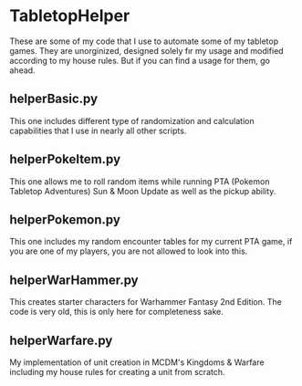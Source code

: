 # TabletopHelper
These are some of my code that I use to automate some of my tabletop games. They are unorginized, designed solely fır my usage and modified according to my house rules. But if you can find a usage for them, go ahead.
## helperBasic.py
This one includes different type of randomization and calculation capabilities that I use in nearly all other scripts.
## helperPokeItem.py
This one allows me to roll random items while running PTA (Pokemon Tabletop Adventures) Sun & Moon Update as well as the pickup ability.
## helperPokemon.py
This one includes my random encounter tables for my current PTA game, if you are one of my players, you are not allowed to look into this.
## helperWarHammer.py
This creates starter characters for Warhammer Fantasy 2nd Edition. The code is very old, this is only here for completeness sake.
## helperWarfare.py
My implementation of unit creation in MCDM's Kingdoms & Warfare including my house rules for creating a unit from scratch.
